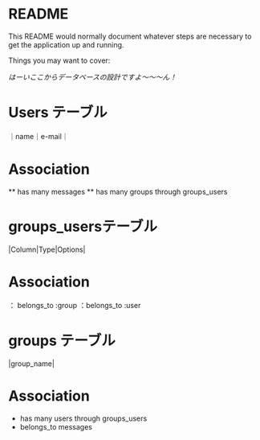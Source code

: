 # README

This README would normally document whatever steps are necessary to get the
application up and running.

Things you may want to cover:

_はーいここからデータベースの設計ですよ〜〜〜ん！_
# Users テーブル
｜name｜e-mail｜

# Association
** has many messages
** has many groups through groups_users

# groups_usersテーブル

|Column|Type|Options|

# Association
： belongs_to :group
：belongs_to :user

# groups テーブル
|group_name|

# Association
* has many users through groups_users
* belongs_to messages

